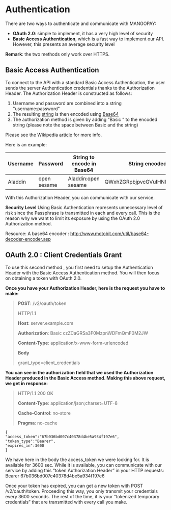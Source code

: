 # Authentication

There are two ways to authenticate and communicate with MANGOPAY:
* **OAuth 2.0**: simple to implement, it has a very high level of security
* **Basic Access Authentication**, which is a fast way to implement our API. However, this presents an average security level

**Remark**: the two methods only work over HTTPS.


## Basic Access Authentication

To connect to the API with a standard Basic Access Authentication, the user sends the server Authentication credentials thanks to the Authorization Header. The Authorization Header is constructed as follows:

1. Username and password are combined into a string "username:password"
2. The resulting [string](https://en.wikipedia.org/wiki/String_literal) is then encoded using [Base64](https://en.wikipedia.org/wiki/Base64)
3. The authorization method is given by adding “Basic “ to the encoded string (please note the space between Basic and the string)

Please see the Wikipedia [article](https://en.wikipedia.org/wiki/Basic_access_authentication) for more info.

Here is an example:

| Username | Password | String to encode in Base64 | String encoded | Authorization Header |
| -------- | -------- | -------- | -------- | -------- |
| Aladdin     | open sesame      | Aladdin:open sesame     | QWxhZGRpbjpvcGVuIHNlc2FtZQ==      | Basic QWxhZGRpbjpvcGVuIHNlc2FtZQ==     |

With this Authorization Header, you can communicate with our service.

**Security Level**
Using Basic Authentication represents unnecessary level of risk since the Passphrase is transmitted in each and every call. This is the reason why we want to limit its exposure by using the OAuth 2.0 Authorization method.

Resource: A base64 encoder : http://www.motobit.com/util/base64-decoder-encoder.asp



## OAuth 2.0 : Client Credentials Grant

To use this second method , you first need to setup the Authentication Header with the Basic Access Authentication method. You will then focus on obtaining a token with OAuth 2.0.

**Once you have your Authorization Header, here is the request you have to make:**
> **POST**: /v2/oauth/token
> 
> HTTP/1.1
> 
> **Host**: server.example.com
> 
> **Authorization**: Basic czZCaGRSa3F0MzpnWDFmQmF0M2JW
> 
> **Content-Type**: application/x-www-form-urlencoded
> 
> **Body**
> 
> grant_type=client_credentials


**You can see in the authorization field that we used the Authorization Header produced in the Basic Access method. Making this above request, we get in response:**

> HTTP/1.1 200 OK
> 
> **Content-Type**: application/json;charset=UTF-8
> 
> **Cache-Control**: no-store
> 
> **Pragma**: no-cache

```
{
"access_token":"67b036bd007c40378d4be5a934f197e6",
"token_type":"Bearer",
"expires_in":3600
}
```

We have here in the body the access_token we were looking for. It is available for 3600 sec. While it is available, you can communicate with our service by adding this “token Authorization Header” in your HTTP requests:
Bearer 67b036bd007c40378d4be5a934f197e6

Once your token has expired, you can get a new token with POST /v2/oauth/token.  Proceeding this way, you only transmit your credentials every 3600 seconds. The rest of the time, it is your “tokenized temporary credentials” that are transmitted with every call you make.